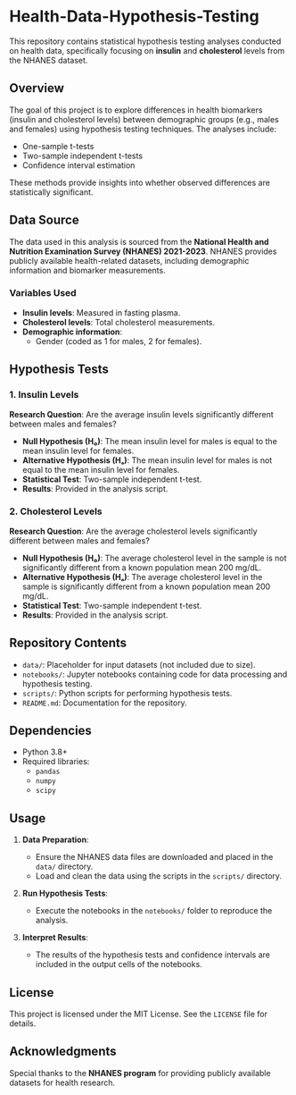 # Health-Data-Hypothesis-Testing

This repository contains statistical hypothesis testing analyses conducted on health data, specifically focusing on **insulin** and **cholesterol** levels from the NHANES dataset.

## Overview

The goal of this project is to explore differences in health biomarkers (insulin and cholesterol levels) between demographic groups (e.g., males and females) using hypothesis testing techniques. The analyses include:

- One-sample t-tests
- Two-sample independent t-tests
- Confidence interval estimation

These methods provide insights into whether observed differences are statistically significant.

## Data Source

The data used in this analysis is sourced from the **National Health and Nutrition Examination Survey (NHANES) 2021-2023**. NHANES provides publicly available health-related datasets, including demographic information and biomarker measurements.

### Variables Used
- **Insulin levels**: Measured in fasting plasma.
- **Cholesterol levels**: Total cholesterol measurements.
- **Demographic information**:
  - Gender (coded as 1 for males, 2 for females).

## Hypothesis Tests

### 1. Insulin Levels
**Research Question**: Are the average insulin levels significantly different between males and females?

- **Null Hypothesis (H₀)**: The mean insulin level for males is equal to the mean insulin level for females.
- **Alternative Hypothesis (Hₐ)**: The mean insulin level for males is not equal to the mean insulin level for females.
- **Statistical Test**: Two-sample independent t-test.
- **Results**: Provided in the analysis script.

### 2. Cholesterol Levels
**Research Question**: Are the average cholesterol levels significantly different between males and females?

- **Null Hypothesis (H₀)**: The average cholesterol level in the sample is not significantly different from a known population mean 200 mg/dL.
- **Alternative Hypothesis (Hₐ)**: The average cholesterol level in the sample is significantly different from a known population mean 200 mg/dL.
- **Statistical Test**: Two-sample independent t-test.
- **Results**: Provided in the analysis script.

## Repository Contents

- `data/`: Placeholder for input datasets (not included due to size).
- `notebooks/`: Jupyter notebooks containing code for data processing and hypothesis testing.
- `scripts/`: Python scripts for performing hypothesis tests.
- `README.md`: Documentation for the repository.

## Dependencies

- Python 3.8+
- Required libraries:
  - `pandas`
  - `numpy`
  - `scipy`


## Usage

1. **Data Preparation**:
   - Ensure the NHANES data files are downloaded and placed in the `data/` directory.
   - Load and clean the data using the scripts in the `scripts/` directory.

2. **Run Hypothesis Tests**:
   - Execute the notebooks in the `notebooks/` folder to reproduce the analysis.

3. **Interpret Results**:
   - The results of the hypothesis tests and confidence intervals are included in the output cells of the notebooks.


## License
This project is licensed under the MIT License. See the `LICENSE` file for details.

## Acknowledgments
Special thanks to the **NHANES program** for providing publicly available datasets for health research.
